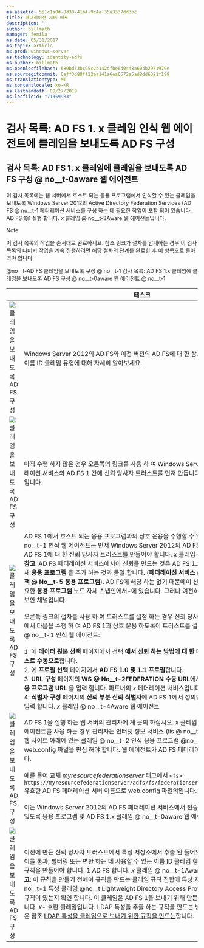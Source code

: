 ```yaml
---
ms.assetid: 551c1a0d-8d30-41b4-9c4a-35a3337dd3bc
title: 페더레이션 서버 배포
description: ''
author: billmath
manager: femila
ms.date: 05/31/2017
ms.topic: article
ms.prod: windows-server
ms.technology: identity-adfs
ms.author: billmath
ms.openlocfilehash: 689bd33bc95c2b142dfbe6d0448a604b2971979e
ms.sourcegitcommit: 6aff3d88ff22ea141a6ea6572a5ad8dd6321f199
ms.translationtype: MT
ms.contentlocale: ko-KR
ms.lasthandoff: 09/27/2019
ms.locfileid: "71359983"
---
```

# <a name="checklist-configuring-ad-fs-to-send-claims-to-an-ad-fs-1x-claims-aware-web-agent"></a>검사 목록: AD FS 1. x 클레임 인식 웹 에이전트에 클레임을 보내도록 AD FS 구성

  
## <a name="checklist-configuring-ad-fs-to-send-claims-to-an-adfs1x-claims-aware-web-agent"></a>검사 목록: AD FS 1. x 클레임에 클레임을 보내도록 AD FS 구성 @ no__t-0aware 웹 에이전트  
이 검사 목록에는 웹 서버에서 호스트 되는 응용 프로그램에서 인식할 수 있는 클레임을 보내도록 Windows Server 2012의 Active Directory Federation Services \(AD FS @ no__t-1 페더레이션 서비스를 구성 하는 데 필요한 작업이 포함 되어 있습니다. AD FS 1을 실행 합니다. *x* 클레임 @ no__t-3Aware 웹 에이전트입니다.  
  
> [!NOTE]  
> 이 검사 목록의 작업을 순서대로 완료하세요. 참조 링크가 절차를 안내하는 경우 이 검사 목록의 나머지 작업을 계속 진행하려면 해당 절차의 단계를 완료한 후 이 항목으로 돌아와야 합니다.  
  
@no__t-AD FS 클레임을 보내도록 구성 @ no__t-1 검사 목록: AD FS 1.x 클레임에 클레임을 보내도록 AD FS 구성 @ no__t-0aware 웹 에이전트 @ no__t-1  
  
||태스크|참조|  
|-|--------|-------------|  
|![클레임을 보내도록 AD FS 구성](media/icon_checkboxo.gif)|Windows Server 2012의 AD FS와 이전 버전의 AD FS에 대 한 상호 운용성을 계획 하 고 이름 ID 클레임 유형에 대해 자세히 알아보세요.|@no__t-AD FS 구성 하](media/faa393df-4856-4431-9eda-4f4e5be72a90.gif)[AD FS 1.x와의 상호 운용성에 대 한 클레임 계획](https://technet.microsoft.com/library/ff678040.aspx) 을 보냅니다.|  
|![클레임을 보내도록 AD FS 구성](media/icon_checkboxo.gif)|아직 수행 하지 않은 경우 오른쪽의 링크를 사용 하 여 Windows Server 2012의 AD FS 페더레이션 서비스와 AD FS 1 간에 신뢰 당사자 트러스트를 먼저 만듭니다. *x* 페더레이션 서비스입니다.|[검사 목록: AD FS 1.x 페더레이션 서비스에 대한 클레임을 보내도록 AD FS 구성](Checklist--Configuring-AD-FS-to-Send-Claims-to-an-AD-FS-1.x-Federation-Service.md)|  
|![클레임을 보내도록 AD FS 구성](media/icon_checkboxo.gif)|AD FS 1에서 호스트 되는 응용 프로그램과의 상호 운용을 수행할 수 있습니다. *x* 클레임 @ no__t-1 인식 웹 에이전트는 먼저 Windows Server 2012의 AD FS 페더레이션 서비스에서 AD FS 1에 대 한 신뢰 당사자 트러스트를 만들어야 합니다. *x* 클레임\-인식 웹 에이전트입니다. **참고:** AD FS 페더레이션 서비스에서이 신뢰를 만드는 것은 AD FS 1.x 페더레이션 서비스에 새 **응용 프로그램** 을 추가 하는 것과 동일 합니다. \(**페더레이션 서비스 @ No__t-3 트러스트 정책 @ No__t-5 응용 프로그램**\). AD FS에 해당 하는 없기 때문에이 신뢰 당사자 트러스트는 필요한 **응용 프로그램** 노드 자체 스냅인에서\-에 있습니다. 그러나 여전히 있어야 응용 프로그램에 보안 채널입니다.<br /><br />오른쪽 링크의 절차를 사용 하 여 트러스트를 설정 하는 경우 신뢰 당사자 트러스트 추가 마법사에서 다음을 수행 하 여 AD FS 1과 상호 운용 하도록이 트러스트를 설정 해야 합니다. *x* 클레임 @ no__t-1 인식 웹 에이전트:<br /><br />1.  에 **데이터 원본 선택** 페이지에서 선택 **에서 신뢰 하는 방법에 대 한 데이터 입력 당사자 트러스트 수동으로**합니다.<br />2.  에 **프로필 선택** 페이지에서 **AD FS 1.0 및 1.1 프로필**합니다.<br />3.  **URL 구성** 페이지의 **WS @ No__t-2FEDERATION 수동 URL**에서 AD FS 1에 정의 된 **응용 프로그램 URL** 을 입력 합니다. 파트너의 *x* 페더레이션 서비스입니다.<br />4.  **식별자 구성** 페이지의 **신뢰 부분 신뢰 식별자**에 AD FS 1에서 정의한 **응용 프로그램 URL** 을 입력 합니다. *x* 클레임 @ no__t-4Aware 웹 에이전트|![ 클레임을 보내도록 AD FS 구성 하 여](media/faa393df-4856-4431-9eda-4f4e5be72a90.gif)[신뢰 당사자 트러스트를 수동으로 만듭니다](../../ad-fs/operations/Create-a-Relying-Party-Trust.md) .|  
|![클레임을 보내도록 AD FS 구성](media/icon_checkboxo.gif)|AD FS 1을 실행 하는 웹 서버의 관리자에 게 문의 하십시오. *x* 클레임 @ no__t-1aware 웹 에이전트를 사용 하는 경우 관리자는 인터넷 정보 서비스 \(iis @ no__t-5 @ no__t-6의 기본 웹 사이트 아래에 있는 클레임 @ no__t-2 인식 응용 프로그램 @no__t와 연결 된 web.config 파일을 편집 해야 합니다. 웹 에이전트가 AD FS 페더레이션 서비스를 가리킵니다.<br /><br />예를 들어 교체 *myresourcefederationserver* 태그에서 `<fs> https://myresourcefederationserver/adfs/fs/federationserverservice.asmx</fs>` 유효한 AD FS 페더레이션 서버 이름으로 web.config 파일의입니다.<br /><br />이는 Windows Server 2012의 AD FS 페더레이션 서비스에서 전송 된 클레임을 사용할 수 있도록 응용 프로그램 및 AD FS 1.x 클레임 @ no__t-0aware 웹 에이전트에 필요 합니다.|N\/A|  
|![클레임을 보내도록 AD FS 구성](media/icon_checkboxo.gif)|이전에 만든 신뢰 당사자 트러스트에서 특성 저장소에서 추출 된 들어오는 클레임을 사용 하 고이를 통과, 필터링 또는 변환 하는 데 사용할 수 있는 이름 ID 클레임 형식으로 변환 하는 클레임 규칙을 만들어야 합니다. 1 AD FS 합니다. *x* 클레임 @ no__t-1Aware 웹 에이전트입니다. **참고:** 이 규칙을 만들기 전에이 규칙을 만드는 클레임 규칙 집합에 특성 저장소에서-0LDAP @ no__t-1 특성 클레임 @no__t Lightweight Directory Access Protocol을 먼저 추출 하는 규칙이 있는지 확인 합니다. 이 클레임은 AD FS 1을 보내기 위해 만든 규칙의 입력으로 사용 됩니다. *x*\- 호환 클레임입니다. LDAP 특성을 추출 하는 규칙을 만드는 방법에 대 한 자세한 내용은 참조 [LDAP 특성을 클레임으로 보내기 위한 규칙을 만드는](../../ad-fs/operations/Create-a-Rule-to-Send-LDAP-Attributes-as-Claims.md)합니다.|![ 클레임을 보내도록 AD FS 구성](media/faa393df-4856-4431-9eda-4f4e5be72a90.gif)[AD FS 1.X 호환 클레임을 보내는 규칙을 만듭니다.](../../ad-fs/operations/Create-a-Rule-to-Send-an-AD-FS-1x-Compatible-Claim.md)|  
  

